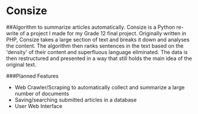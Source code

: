 # Consize
##Algorithm to summarize articles automatically.
Consize is a Python re-write of a project I made for my Grade 12 final project. Originally written in PHP, Consize takes a large section of text and breaks it down and analyses the content. The algorithm then ranks sentences in the text based on the 'density' of their content and superfluous language eliminated. The data is then restructured and presented in a way that still holds the main idea of the original text.

###Planned Features
- Web Crawler/Scraping to automatically collect and summarize a large number of documents
- Saving/searching submitted articles in a database
- User Web Interface
